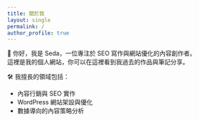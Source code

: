 ```yaml
---
title: 關於我
layout: single
permalink: /
author_profile: true
---
```


👋 你好，我是 Seda，一位專注於 SEO 寫作與網站優化的內容創作者。  
這裡是我的個人網站，你可以在這裡看到我過去的作品與筆記分享。

🛠️ 我擅長的領域包括：
- 內容行銷與 SEO 實作
- WordPress 網站架設與優化
- 數據導向的內容策略分析
